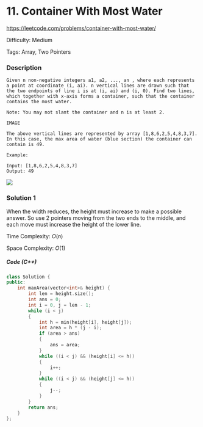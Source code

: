 # 11. Container With Most Water

<https://leetcode.com/problems/container-with-most-water/>

Difficulty: Medium

Tags: Array, Two Pointers

### Description
```plain
Given n non-negative integers a1, a2, ..., an , where each represents a point at coordinate (i, ai). n vertical lines are drawn such that the two endpoints of line i is at (i, ai) and (i, 0). Find two lines, which together with x-axis forms a container, such that the container contains the most water.

Note: You may not slant the container and n is at least 2.

IMAGE

The above vertical lines are represented by array [1,8,6,2,5,4,8,3,7]. In this case, the max area of water (blue section) the container can contain is 49.

Example:

Input: [1,8,6,2,5,4,8,3,7]
Output: 49
```
![](https://s3-lc-upload.s3.amazonaws.com/uploads/2018/07/17/question_11.jpg)

### Solution 1
When the width reduces, the height must increase to make a possible answer. So use 2 pointers moving from the two ends to the middle, and each move must increase the height of the lower line.

Time Complexity: $O(n)$

Space Complexity: $O(1)$

##### Code (C++)
```cpp
class Solution {
public:
    int maxArea(vector<int>& height) {
        int len = height.size();
        int ans = 0;
        int i = 0, j = len - 1;
        while (i < j)
        {
            int h = min(height[i], height[j]);
            int area = h * (j - i);
            if (area > ans)
            {
                ans = area;
            }
            while ((i < j) && (height[i] <= h))
            {
                i++;
            }
            while ((i < j) && (height[j] <= h))
            {
                j--;
            }
        }
        return ans;
    }
};
```
